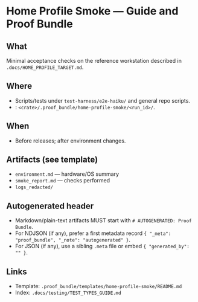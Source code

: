 # Home Profile Smoke — Guide and Proof Bundle
## What
Minimal acceptance checks on the reference workstation described in `.docs/HOME_PROFILE_TARGET.md`.
## Where
- Scripts/tests under `test-harness/e2e-haiku/` and general repo scripts.
- : `<crate>/.proof_bundle/home-profile-smoke/<run_id>/`.
## When
- Before releases; after environment changes.
## Artifacts (see template)
- `environment.md` — hardware/OS summary
- `smoke_report.md` — checks performed
- `logs_redacted/`
## Autogenerated header
- Markdown/plain-text artifacts MUST start with `# AUTOGENERATED: Proof Bundle`.
- For NDJSON (if any), prefer a first metadata record `{ "_meta": "proof_bundle", "_note": "autogenerated" }`.
- For JSON (if any), use a sibling `.meta` file or embed `{ "generated_by": "" }`.
## Links
- Template: `.proof_bundle/templates/home-profile-smoke/README.md`
- Index: `.docs/testing/TEST_TYPES_GUIDE.md`
